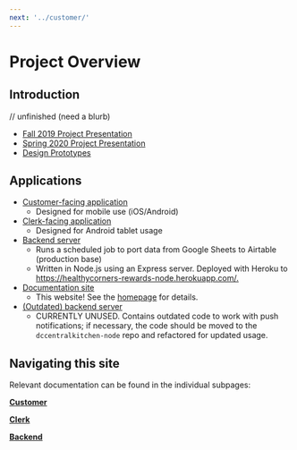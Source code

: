 ```yaml
---
next: '../customer/'
---
```


# Project Overview

## Introduction

// unfinished (need a blurb)

- [Fall 2019 Project Presentation](https://docs.google.com/presentation/d/1Q5_InElKnsrxvVdGdSQnlQo9-2z041UiefY3XZN8qhc/edit?usp=sharing)
- [Spring 2020 Project Presentation](https://docs.google.com/presentation/d/1c3pYATagMPXHsOCdEdmAfON6V6Vqg8KVUIMyGI1Baj4/edit?usp=sharing)
- [Design Prototypes](https://www.notion.so/Healthy-Corners-Design-Prototype-Instructions-36bd82a2c8614457940f49e9d1ff2042)

## Applications

- [Customer-facing application](https://github.com/calblueprint/dccentralkitchen)
  - Designed for mobile use (iOS/Android)
- [Clerk-facing application](https://github.com/calblueprint/dccentralkitchen-clerks)
  - Designed for Android tablet usage
- [Backend server](https://github.com/calblueprint/dccentralkitchen-node)
  - Runs a scheduled job to port data from Google Sheets to Airtable (production base)
  - Written in Node.js using an Express server. Deployed with Heroku to <https://healthycorners-rewards-node.herokuapp.com/.>
- [Documentation site](https://healthycorners-rewards.netlify.app/)
  - This website! See the [homepage](/) for details.
- [(Outdated) backend server](https://github.com/calblueprint/dccentralkitchen-backend)
  - CURRENTLY UNUSED. Contains outdated code to work with push notifications; if necessary, the code should be moved to the `dccentralkitchen-node` repo and refactored for updated usage.

## Navigating this site

Relevant documentation can be found in the individual subpages:

**[Customer](/customer)**

**[Clerk](/clerk)**

**[Backend](/node)**
